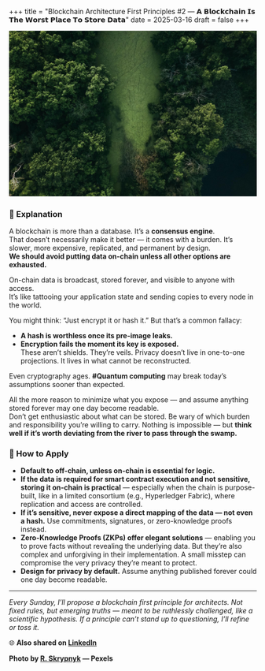 +++
title = "Blockchain Architecture First Principles #2 — 𝗔 𝗕𝗹𝗼𝗰𝗸𝗰𝗵𝗮𝗶𝗻 𝗜𝘀 𝗧𝗵𝗲 𝗪𝗼𝗿𝘀𝘁 𝗣𝗹𝗮𝗰𝗲 𝗧𝗼 𝗦𝘁𝗼𝗿𝗲 𝗗𝗮𝘁𝗮"
date = 2025-03-16
draft = false
+++

![swamp](swamp.jpg)

### 💭 Explanation
A blockchain is more than a database. It’s a **consensus engine**.  
That doesn’t necessarily make it better — it comes with a burden. It’s slower, more expensive, replicated, and permanent by design.  
**We should avoid putting data on-chain unless all other options are exhausted.**

On-chain data is broadcast, stored forever, and visible to anyone with access.  
It’s like tattooing your application state and sending copies to every node in the world.

You might think: “Just encrypt it or hash it.” But that’s a common fallacy:
- **A hash is worthless once its pre-image leaks.**
- **Encryption fails the moment its key is exposed.**  
These aren’t shields. They’re veils. Privacy doesn’t live in one-to-one projections. It lives in what cannot be reconstructed.

Even cryptography ages. **#Quantum computing** may break today’s assumptions sooner than expected.

All the more reason to minimize what you expose — and assume anything stored forever may one day become readable.  
Don’t get enthusiastic about what can be stored. Be wary of which burden and responsibility you’re willing to carry. Nothing is impossible — but **think well if it’s worth deviating from the river to pass through the swamp.**

### 🥷 How to Apply

- **Default to off-chain, unless on-chain is essential for logic.**  
- **If the data is required for smart contract execution and not sensitive, storing it on-chain is practical** — especially when the chain is purpose-built, like in a limited consortium (e.g., Hyperledger Fabric), where replication and access are controlled.  
- **If it’s sensitive, never expose a direct mapping of the data — not even a hash.** Use commitments, signatures, or zero-knowledge proofs instead.  
- **Zero-Knowledge Proofs (ZKPs) offer elegant solutions** — enabling you to prove facts without revealing the underlying data. But they’re also complex and unforgiving in their implementation. A small misstep can compromise the very privacy they’re meant to protect.  
- **Design for privacy by default.** Assume anything published forever could one day become readable.  


---

_Every Sunday, I’ll propose a blockchain first principle for architects. Not fixed rules, but emerging truths — meant to be ruthlessly challenged, like a scientific hypothesis. If a principle can’t stand up to questioning, I’ll refine or toss it._


🌐 **Also shared on [LinkedIn](https://www.linkedin.com/posts/shanedeconinck_quantum-blockchain-trust-activity-7307029996793921536-Tas1?utm_source=share&utm_medium=member_desktop&rcm=ACoAAAjP1-wB57TFLEnLFVsyAeHsFKYt-Xs0KyQ)**


**Photo by [R. Skrypnyk](https://www.pexels.com/@r-skrypnyk) — Pexels**